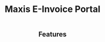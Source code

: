 <div align="center">
    <h1>Maxis E-Invoice Portal</h1>
</div>

<div align="center" style="margin-top: 10%;">
    <h2>Features</h2>
</div>

<style>
  .grid-container {
    display: grid;
    grid-template-columns: repeat(auto-fit, minmax(400px, 1fr));
    gap: 20px;
    margin-top: 20px;
    padding: 0 20px;
  }
  .grid-item {
    background-color: #ffffff;
    border: 1px solid #e0e0e0;
    border-radius: 12px;
    padding: 20px;
    text-align: center;
    transition: transform 0.3s, box-shadow 0.3s;
    box-shadow: 0 2px 4px rgba(0, 0, 0, 0.1);
  }
  .grid-item:hover {
    transform: translateY(-10px);
    box-shadow: 0 8px 16px rgba(0, 0, 0, 0.2);
  }
  .grid-item img {
    max-width: 80px;
    margin-bottom: 15px;
  }
  .grid-item h3 {
    margin: 15px 0;
    font-size: 1.4em;
    color: #333;
  }
</style>

<div class="grid-container" id="features-grid"></div>

<script>
  const features = [
    { title: 'Authentication', logo: '../_media/logo1.png', link: '#/_authentication' },
    { title: 'Dashboard', logo: '../_media/logo2.png', link: '#/_dashboard' },
    { title: 'Submission Details', logo: '../_media/logo3.png', link: '#/_submission_details' },
    { title: 'Validate Tin', logo: '../_media/logo4.png', link: '#/_validate_tin' },
    { title: 'Submission From BQ', logo: '../_media/logo5.png', link: '#/_submission_from_bq' },
    { title: 'Settings', logo: '../_media/logo6.png', link: '#/_settings' }
  ];

  const gridContainer = document.getElementById('features-grid');

  features.forEach(feature => {
    const gridItem = document.createElement('a');
    gridItem.href = feature.link;
    gridItem.className = 'grid-item';
    gridItem.innerHTML = `
      <img src="${feature.logo}" alt="${feature.title} Logo">
      <h3>${feature.title}</h3>
    `;
    gridContainer.appendChild(gridItem);
  });
</script>